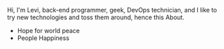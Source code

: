  Hi, I'm Levi, back-end programmer, geek, DevOps technician, and I like to try new technologies and toss them around, hence this About.



- Hope for world peace
- People Happiness